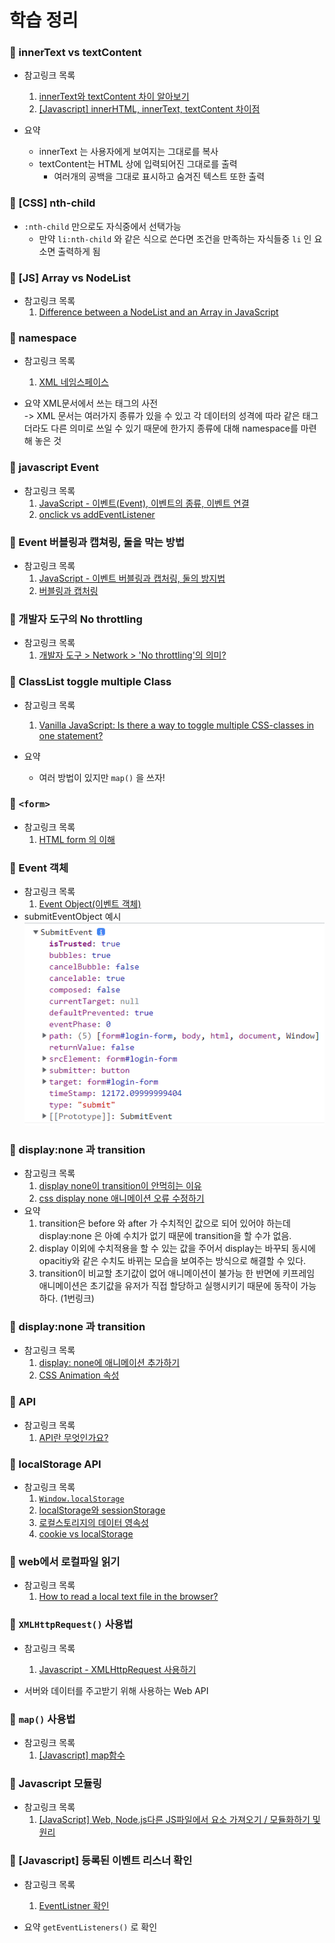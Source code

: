 # 학습 정리
### 📔 innerText vs textContent
- 참고링크 목록
    1. [innerText와 textContent 차이 알아보기](https://webisfree.com/2020-03-07/[%EC%9E%90%EB%B0%94%EC%8A%A4%ED%81%AC%EB%A6%BD%ED%8A%B8]-textcontent-%EA%B7%B8%EB%A6%AC%EA%B3%A0-innertext-%EC%B0%A8%EC%9D%B4%EC%A0%90-%EC%95%8C%EC%95%84%EB%B3%B4%EA%B8%B0)
    2. [[Javascript] innerHTML, innerText, textContent 차이점](https://hianna.tistory.com/483)
   
- 요약
  - innerText 는 사용자에게 보여지는 그대로를 복사
  - textContent는 HTML 상에 입력되어진 그대로를 출력
    - 여러개의 공백을 그대로 표시하고 숨겨진 텍스트 또한 출력
  
### 📔 [CSS] nth-child
- `:nth-child` 만으로도 자식중에서 선택가능
  - 만약 `li:nth-child` 와 같은 식으로 쓴다면 조건을 만족하는 자식들중 `li` 인 요소면 출력하게 됨


### 📔 [JS] Array vs NodeList
- 참고링크 목록 
    1. [Difference between a NodeList and an Array in JavaScript](https://attacomsian.com/blog/javascript-nodelist-vs-array)

### 📔 namespace
- 참고링크 목록 
    1. [XML 네임스페이스](http://www.tcpschool.com/xml/xml_basic_namespace)

- 요약
XML문서에서 쓰는 태그의 사전
  <br>-> XML 문서는 여러가지 종류가 있을 수 있고 각 데이터의 성격에 따라 같은 태그더라도 다른 의미로 쓰일 수 있기 때문에 한가지 종류에 대해 namespace를 마련해 놓은 것

### 📔 javascript Event
- 참고링크 목록 
    1. [JavaScript - 이벤트(Event), 이벤트의 종류, 이벤트 연결](https://jenny-daru.tistory.com/17)
    2. [onclick vs addEventListener](https://cbw1030.tistory.com/302)

### 📔 Event 버블링과 캡쳐링, 둘을 막는 방법
- 참고링크 목록 
    1. [JavaScript - 이벤트 버블링과 캡처링, 둘의 방지법](https://cbw1030.tistory.com/301?category=1142019)
    2. [버블링과 캡처링](https://ko.javascript.info/bubbling-and-capturing)

### 📔 개발자 도구의 No throttling
- 참고링크 목록 
    1. [개발자 도구 > Network > 'No throttling'의 의미?](https://unit-15.tistory.com/85)

### 📔 ClassList toggle multiple Class
- 참고링크 목록 
    1. [Vanilla JavaScript: Is there a way to toggle multiple CSS-classes in one statement?](https://stackoverflow.com/questions/36544762/vanilla-javascript-is-there-a-way-to-toggle-multiple-css-classes-in-one-stateme)

- 요약
  - 여러 방법이 있지만 `map()` 을 쓰자!

### 📔 `<form>`
- 참고링크 목록 
    1. [HTML form 의 이해](https://www.nextree.co.kr/p8428/)

### 📔 Event 객체
- 참고링크 목록 
    1. [Event Object(이벤트 객체)](https://cheonmro.github.io/2018/09/04/event-object/)
- submitEventObject 예시 
![submitEventObject](./image/memo/submitEventObject.png)

### 📔 display:none 과 transition
- 참고링크 목록 
    1. [display none이 transition이 안먹히는 이유](https://velog.io/@dev-tinkerbell/display-none%EC%9D%B4-transition%EC%9D%B4-%EC%95%88%EB%A8%B9%ED%9E%88%EB%8A%94-%EC%9D%B4%EC%9C%A0)
    2. [css display none 애니메이션  오류 수정하기](https://songsong.dev/entry/css-display-none-%EC%95%A0%EB%8B%88%EB%A9%94%EC%9D%B4%EC%85%98-%EC%88%98%EC%A0%95%ED%95%98%EA%B8%B0)
- 요약
  1. transition은 before 와 after 가 수치적인 값으로 되어 있어야 하는데 display:none 은 아예 수치가 없기 때문에 transition을 할 수가 없음.
  2. display 이외에 수치적용을 할 수 있는 값을 주어서 display는 바꾸되 동시에 opacitiy와 같은 수치도 바뀌는 모습을 보여주는 방식으로 해결할 수 있다.
  3. transition이 비교할 초기값이 없어 애니메이션이 불가능 한 반면에 키프레임 애니메이션은 초기값을 유저가 직접 할당하고 실행시키기 때문에 동작이 가능하다. (1번링크)
    

### 📔 display:none 과 transition
- 참고링크 목록 
    1. [display: none에 애니메이션 추가하기](https://uxdev.org/entry/display-none%EC%97%90-%EC%95%A0%EB%8B%88%EB%A9%94%EC%9D%B4%EC%85%98-%EC%B6%94%EA%B0%80%ED%95%98%EA%B8%B0)
    2. [CSS Animation 속성](https://brunch.co.kr/@99-life/3)
   
### 📔 API
- 참고링크 목록 
    1. [API란 무엇인가요?](https://aws.amazon.com/ko/what-is/api/)

### 📔 localStorage API
- 참고링크 목록 
    1. [`Window.localStorage`](https://developer.mozilla.org/ko/docs/Web/API/Window/localStorage)
    2. [localStorage와 sessionStorage](https://ko.javascript.info/localstorage)
    3. [로컬스토리지의 데이터 영속성](https://codepathfinder.com/entry/javascript-%EC%9B%B9-%EC%8A%A4%ED%86%A0%EB%A6%AC%EC%A7%80localStorage-sessionStorage-%EC%82%AC%EC%9A%A9-%EB%B0%A9%EB%B2%95)
    4. [cookie vs localStorage](https://blog.shahednasser.com/localstorage-vs-cookies-whats-the-difference/)

### 📔 web에서 로컬파일 읽기
- 참고링크 목록 
    1. [How to read a local text file in the browser?](https://stackoverflow.com/questions/14446447/how-to-read-a-local-text-file-in-the-browser)

### 📔 `XMLHttpRequest()` 사용법
- 참고링크 목록 
    1. [Javascript - XMLHttpRequest 사용하기](https://7942yongdae.tistory.com/67)

- 서버와 데이터를 주고받기 위해 사용하는 Web API

### 📔 `map()` 사용법
- 참고링크 목록 
    1. [[Javascript] map함수](https://velog.io/@daybreak/Javascript-map%ED%95%A8%EC%88%98)

### 📔 Javascript 모듈링
- 참고링크 목록 
    1. [[JavaScript] Web, Node.js다른 JS파일에서 요소 가져오기 / 모듈화하기 및 원리](https://velog.io/@grinding_hannah/JavaScript-Import-Export%EB%A1%9C-%EB%AA%A8%EB%93%88%ED%99%94%ED%95%98%EA%B8%B0)

### 📔 [Javascript] 등록된 이벤트 리스너 확인
- 참고링크 목록 
    1. [EventListner 확인](https://coffeeandcakeandnewjeong.tistory.com/84)

- 요약
`getEventListeners()` 로 확인